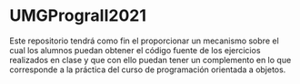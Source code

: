 # UMGPrograII2021

Este repositorio tendrá como fin el proporcionar un mecanismo sobre el cual los alumnos puedan obtener el código fuente de los ejercicios realizados en clase y que con ello puedan tener un complemento en lo que corresponde a la práctica del curso de programación orientada a objetos.

